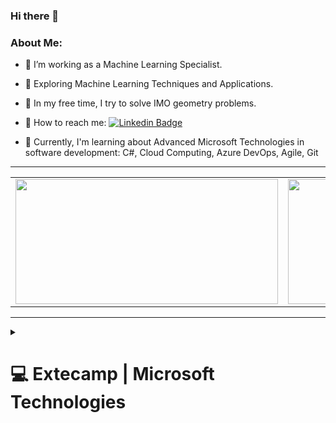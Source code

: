 ### Hi there 👋
### About Me:
- :robot: I’m working as a Machine Learning Specialist.
  
- :robot: Exploring Machine Learning Techniques and Applications.

- :memo: In my free time, I try to solve IMO geometry problems.
  
- :email: How to reach me: [![Linkedin Badge](https://img.shields.io/badge/-phidalgof-blue?style=flat&logo=Linkedin&logoColor=white)](https://www.linkedin.com/in/phidalgof/)

- :seedling: Currently, I'm learning about Advanced Microsoft Technologies in software development: C#, Cloud Computing, Azure DevOps, Agile, Git

---
  
  <table align="center">
	<tr>
			<td>
        <a href="https://github.com/phidalgof">
					<img src="https://awesome-github-stats.azurewebsites.net/user-stats/phidalgof?cardType=github&theme=algolia" width="420" height="200">
				</a> 
			</td>
			<td>
				<a href="https://github.com/phidalgof?tab=repositories">
					<img src="https://github-readme-stats.vercel.app/api/top-langs/?username=phidalgof&layout=compact&theme=algolia" width="420" height="200" backgroung-colo="transparent">
				</a>
			</td>
		</tr>
	</table>
</div>
  
---

<details><summary><h1>💻 Extecamp | Microsoft Technologies</h1></summary>

| Module | Project | Language | Description |
| :---: | :---: | :---: | :---: |
| Version Control | [Merge practice](https://github.com/phidalgof/INF-0991-Trabalho1) <br> [Rebase practice](https://dev.azure.com/pauljhidalgo/pauljhidalgo/_git/pauljhidalgo) | C# | Practice of version control with merge and rebase. Practice solving conflicts. |
| Azure Cloud | [Cloud](https://www.ic.unicamp.br/~msft/disciplinas.html) | - | Learn about cloud. |
| C# | [Jewel Collector](https://github.com/phidalgof/Inf-0990-ProjetoFinal) | C# | Create a jewel collector game. |
| Agile | [Notes about Agile](https://www.ic.unicamp.br/~msft/disciplinas.html) | - | Learn about agile management for software development. |
  
</details>

<!--
**phidalgof/phidalgof** is a ✨ _special_ ✨ repository because its `README.md` (this file) appears on your GitHub profile.

Here are some ideas to get you started:

- 🔭 I’m currently working on ...
- 🌱 I’m currently learning ...
- 👯 I’m looking to collaborate on ...
- 🤔 I’m looking for help with ...
- 💬 Ask me about ...
- 📫 How to reach me: ...
- 😄 Pronouns: ...
- ⚡ Fun fact: ...
-->
